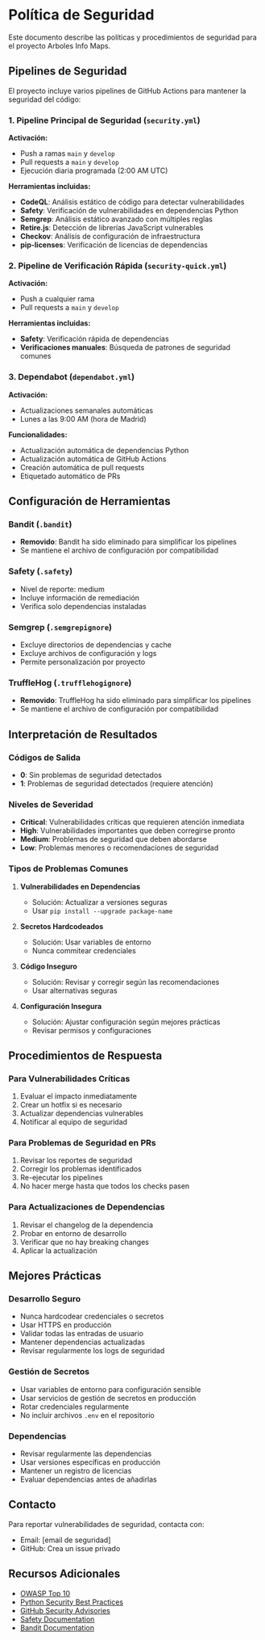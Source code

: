 # Política de Seguridad

Este documento describe las políticas y procedimientos de seguridad para el proyecto Arboles Info Maps.

## Pipelines de Seguridad

El proyecto incluye varios pipelines de GitHub Actions para mantener la seguridad del código:

### 1. Pipeline Principal de Seguridad (`security.yml`)

**Activación:**
- Push a ramas `main` y `develop`
- Pull requests a `main` y `develop`
- Ejecución diaria programada (2:00 AM UTC)

**Herramientas incluidas:**
- **CodeQL**: Análisis estático de código para detectar vulnerabilidades
- **Safety**: Verificación de vulnerabilidades en dependencias Python
- **Semgrep**: Análisis estático avanzado con múltiples reglas
- **Retire.js**: Detección de librerías JavaScript vulnerables
- **Checkov**: Análisis de configuración de infraestructura
- **pip-licenses**: Verificación de licencias de dependencias

### 2. Pipeline de Verificación Rápida (`security-quick.yml`)

**Activación:**
- Push a cualquier rama
- Pull requests a `main` y `develop`

**Herramientas incluidas:**
- **Safety**: Verificación rápida de dependencias
- **Verificaciones manuales**: Búsqueda de patrones de seguridad comunes

### 3. Dependabot (`dependabot.yml`)

**Activación:**
- Actualizaciones semanales automáticas
- Lunes a las 9:00 AM (hora de Madrid)

**Funcionalidades:**
- Actualización automática de dependencias Python
- Actualización automática de GitHub Actions
- Creación automática de pull requests
- Etiquetado automático de PRs

## Configuración de Herramientas

### Bandit (`.bandit`)
- **Removido**: Bandit ha sido eliminado para simplificar los pipelines
- Se mantiene el archivo de configuración por compatibilidad

### Safety (`.safety`)
- Nivel de reporte: medium
- Incluye información de remediación
- Verifica solo dependencias instaladas

### Semgrep (`.semgrepignore`)
- Excluye directorios de dependencias y cache
- Excluye archivos de configuración y logs
- Permite personalización por proyecto

### TruffleHog (`.trufflehogignore`)
- **Removido**: TruffleHog ha sido eliminado para simplificar los pipelines
- Se mantiene el archivo de configuración por compatibilidad

## Interpretación de Resultados

### Códigos de Salida
- **0**: Sin problemas de seguridad detectados
- **1**: Problemas de seguridad detectados (requiere atención)

### Niveles de Severidad
- **Critical**: Vulnerabilidades críticas que requieren atención inmediata
- **High**: Vulnerabilidades importantes que deben corregirse pronto
- **Medium**: Problemas de seguridad que deben abordarse
- **Low**: Problemas menores o recomendaciones de seguridad

### Tipos de Problemas Comunes

1. **Vulnerabilidades en Dependencias**
   - Solución: Actualizar a versiones seguras
   - Usar `pip install --upgrade package-name`

2. **Secretos Hardcodeados**
   - Solución: Usar variables de entorno
   - Nunca commitear credenciales

3. **Código Inseguro**
   - Solución: Revisar y corregir según las recomendaciones
   - Usar alternativas seguras

4. **Configuración Insegura**
   - Solución: Ajustar configuración según mejores prácticas
   - Revisar permisos y configuraciones

## Procedimientos de Respuesta

### Para Vulnerabilidades Críticas
1. Evaluar el impacto inmediatamente
2. Crear un hotfix si es necesario
3. Actualizar dependencias vulnerables
4. Notificar al equipo de seguridad

### Para Problemas de Seguridad en PRs
1. Revisar los reportes de seguridad
2. Corregir los problemas identificados
3. Re-ejecutar los pipelines
4. No hacer merge hasta que todos los checks pasen

### Para Actualizaciones de Dependencias
1. Revisar el changelog de la dependencia
2. Probar en entorno de desarrollo
3. Verificar que no hay breaking changes
4. Aplicar la actualización

## Mejores Prácticas

### Desarrollo Seguro
- Nunca hardcodear credenciales o secretos
- Usar HTTPS en producción
- Validar todas las entradas de usuario
- Mantener dependencias actualizadas
- Revisar regularmente los logs de seguridad

### Gestión de Secretos
- Usar variables de entorno para configuración sensible
- Usar servicios de gestión de secretos en producción
- Rotar credenciales regularmente
- No incluir archivos `.env` en el repositorio

### Dependencias
- Revisar regularmente las dependencias
- Usar versiones específicas en producción
- Mantener un registro de licencias
- Evaluar dependencias antes de añadirlas

## Contacto

Para reportar vulnerabilidades de seguridad, contacta con:
- Email: [email de seguridad]
- GitHub: Crea un issue privado

## Recursos Adicionales

- [OWASP Top 10](https://owasp.org/www-project-top-ten/)
- [Python Security Best Practices](https://python-security.readthedocs.io/)
- [GitHub Security Advisories](https://github.com/advisories)
- [Safety Documentation](https://pyup.io/safety/)
- [Bandit Documentation](https://bandit.readthedocs.io/)
